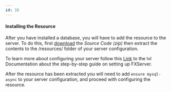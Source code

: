 ```yaml
---
id: 16
---
```

#### Installing the Resource

 After you have installed a database, you will have to add the resource to the server. To do this, first  [download](https://github.com/brouznouf/lvl-mysql-async/releases) the *Source Code (zip)* then extract the contents to the /resources/ folder of your server configuration.

To learn more about configuring your server follow this [Link](https://docs.lvl.net/docs/server-manual/setting-up-a-server/) to the lvl Documentation about the step-by-step guide on setting up FXServer.

After the resource has been extracted you will need to add `ensure mysql-async` to your server configuration, and proceed with configuring the resource. 